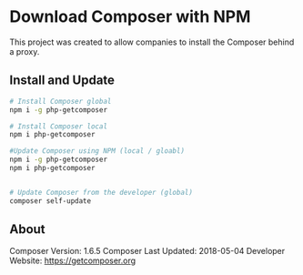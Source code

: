 # Download Composer with NPM

This project was created to allow companies to install the Composer behind a proxy.  

## Install and Update

```bash
# Install Composer global
npm i -g php-getcomposer

# Install Composer local
npm i php-getcomposer

#Update Composer using NPM (local / gloabl)
npm i -g php-getcomposer
npm i php-getcomposer


# Update Composer from the developer (global)
composer self-update

```

## About
Composer Version: 1.6.5
Composer Last Updated: 2018-05-04
Developer Website: https://getcomposer.org